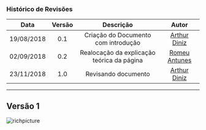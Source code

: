 ### Histórico de Revisões

| Data       | Versão | Descrição            |         Autor             |
|:----------:|:------:|:--------------------:|:-------------------------:|
| 19/08/2018 | 0.1 | Criação do Documento com introdução  | [Arthur Diniz](https://github.com/arthurbdiniz) |
| 02/09/2018 | 0.2 | Realocação da explicação teórica da página  | [Romeu Antunes](https://github.com/RomeuCarvalhoAntunes) |
| 23/11/2018 | 1.0   | Revisando documento  | [Arthur Diniz](https://github.com/arthurbdiniz) |

---

## Versão 1
![richpicture](https://user-images.githubusercontent.com/18387694/44638207-0a697880-a98c-11e8-9f63-7c4182bd9bdb.jpg)
